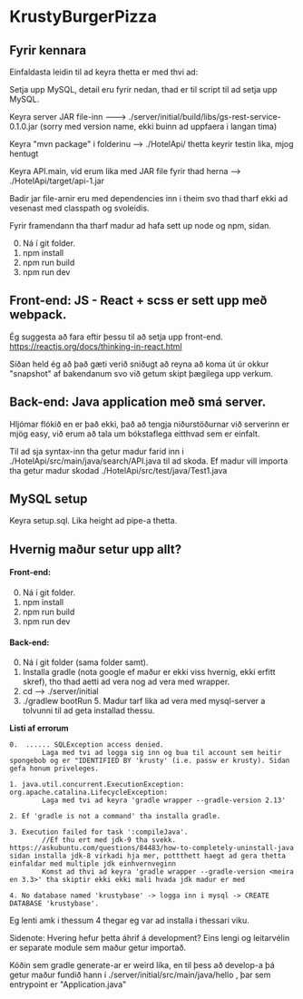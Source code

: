 # KrustyBurgerPizza


## Fyrir kennara

  Einfaldasta leidin til ad keyra thetta er med thvi ad:

  Setja upp MySQL, detail eru fyrir nedan, thad er til script til ad setja upp MySQL.

  Keyra server JAR file-inn ---> ./server/initial/build/libs/gs-rest-service-0.1.0.jar (sorry med version name, ekki buinn ad uppfaera i langan tima)

  Keyra "mvn package" i folderinu --> ./HotelApi/   thetta keyrir testin lika, mjog hentugt

  Keyra API.main, vid erum lika med JAR file fyrir thad herna --> ./HotelApi/target/api-1.jar

  Badir jar file-arnir eru med dependencies inn i theim svo thad tharf ekki ad vesenast med classpath og svoleidis.

  Fyrir framendann tha tharf madur ad hafa sett up node og npm, sidan.

  0. Ná í git folder.
  1. npm install
  2. npm run build
  3. npm run dev

## Front-end: JS - React + scss er sett upp með webpack.

  Ég suggesta að fara eftir þessu til að setja upp front-end.
  https://reactjs.org/docs/thinking-in-react.html

  Síðan held ég að það gæti verið sniðugt að reyna að koma út úr okkur "snapshot" af bakendanum svo við getum skipt þægilega upp verkum.

## Back-end: Java application með smá server.

  Hljómar flókið en er það ekki, það að tengja niðurstöðurnar við serverinn er mjög easy, við erum að tala um bókstaflega eitthvad sem er einfalt.

  Til ad sja syntax-inn tha getur madur farid inn i ./HotelApi/src/main/java/search/API.java til ad skoda.
  Ef madur vill importa tha getur madur skodad ./HotelApi/src/test/java/Test1.java


## MySQL setup
Keyra setup.sql. Lika height ad pipe-a thetta.

## Hvernig maður setur upp allt?
#### Front-end:
  0. Ná í git folder.
  1. npm install
  2. npm run build
  3. npm run dev

#### Back-end:
  0. Ná í git folder (sama folder samt).
  1. Installa gradle (nota google ef maður er ekki viss hvernig, ekki erfitt skref), tho thad aetti ad vera nog ad vera med wrapper.
  2. cd --> ./server/initial
  4. ./gradlew bootRun
	5. Madur tarf lika ad vera med mysql-server a tolvunni til ad geta installad thessu.

**Listi af errorum**

	0. 	...... SQLException access denied.
			Laga med tvi ad logga sig inn og bua til account sem heitir spongebob og er "IDENTIFIED BY 'krusty' (i.e. passw er krusty). Sidan gefa honum priveleges.

	1. java.util.concurrent.ExecutionException: org.apache.catalina.LifecycleException:
			Laga med tvi ad keyra 'gradle wrapper --gradle-version 2.13'

	2. Ef 'gradle is not a command' tha installa gradle.

	3. Execution failed for task ':compileJava'.
			//Ef thu ert med jdk-9 tha svekk. https://askubuntu.com/questions/84483/how-to-completely-uninstall-java  sidan installa jdk-8 virkadi hja mer, pottthett haegt ad gera thetta einfaldar med multiple jdk einhvernveginn
			Komst ad thvi ad keyra 'gradle wrapper --gradle-version <meira en 3.3>' tha skiptir ekki ekki mali hvada jdk madur er med

	4. No database named 'krustybase' -> logga inn i mysql -> CREATE DATABASE 'krustybase'.

Eg lenti amk i thessum 4 thegar eg var ad installa i thessari viku.

  Sidenote:
  Hvering hefur þetta áhrif á development?
  Eins lengi og leitarvélin er separate module sem maður getur importað.

  Kóðin sem gradle generate-ar er weird líka, en til þess að develop-a þá getur maður fundið hann í ./server/initial/src/main/java/hello , þar sem entrypoint er "Application.java"
